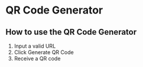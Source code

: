 # QR Code Generator

## How to use the QR Code Generator
1. Input a valid URL
2. Click Generate QR Code
3. Receive a QR code
